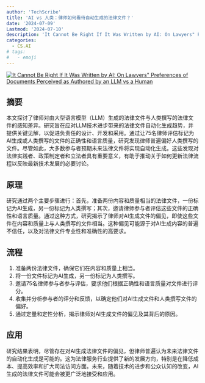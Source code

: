 ```yaml
---
author: 'TechScribe'
title: 'AI vs 人类：律师如何看待自动生成的法律文件？'
date: '2024-07-09'
Lastmod: '2024-07-10'
description: 'It Cannot Be Right If It Was Written by AI: On Lawyers" Preferences of Documents Perceived as Authored by an LLM vs a Human'
categories:
  - CS.AI
# tags:
#   - emoji
---
```


[![It Cannot Be Right If It Was Written by AI: On Lawyers" Preferences of Documents Perceived as Authored by an LLM vs a Human](https://arxiv-research-1301205113.cos.ap-guangzhou.myqcloud.com/images/2407.06798v1.pdf_0.jpg)](https://arxiv.org/abs/2407.06798v1)

## 摘要

本文探讨了律师对由大型语言模型（LLM）生成的法律文件与人类撰写的法律文件的感知差异。研究旨在应对LLM技术进步带来的法律文件自动化生成趋势，并提供关键见解，以促进负责任的设计、开发和采用。通过让75名律师评估标记为AI生成或人类撰写的文件的正确性和语言质量，研究发现律师普遍偏好人类撰写的文件。尽管如此，大多数参与者预期未来法律文件将实现自动化生成。这些发现对法律实践者、政策制定者和立法者具有重要意义，有助于推动关于如何更新法律流程以反映最新技术发展的必要讨论。<!--more-->

## 原理

研究通过两个主要步骤进行：首先，准备两份内容和质量相当的法律文件，一份标记为AI生成，另一份标记为人类撰写；其次，邀请律师参与者评估这些文件的正确性和语言质量。通过这种方式，研究揭示了律师对AI生成文件的偏见，即使这些文件在内容和质量上与人类撰写的文件相当。这种偏见可能源于对AI生成内容的普遍不信任，以及对法律文件专业性和准确性的高要求。

## 流程

1. 准备两份法律文件，确保它们在内容和质量上相当。
2. 将一份文件标记为AI生成，另一份标记为人类撰写。
3. 邀请75名律师参与者参与评估，要求他们根据正确性和语言质量对文件进行评分。
4. 收集并分析参与者的评分和反馈，以确定他们对AI生成文件和人类撰写文件的偏好。
5. 通过定量和定性分析，揭示律师对AI生成文件的偏见及其背后的原因。

## 应用

研究结果表明，尽管存在对AI生成法律文件的偏见，但律师普遍认为未来法律文件的自动化生成是可能的。这为法律服务行业提供了新的发展方向，特别是在降低成本、提高效率和扩大司法访问方面。未来，随着技术的进步和公众认知的改变，AI生成的法律文件可能会被更广泛地接受和应用。